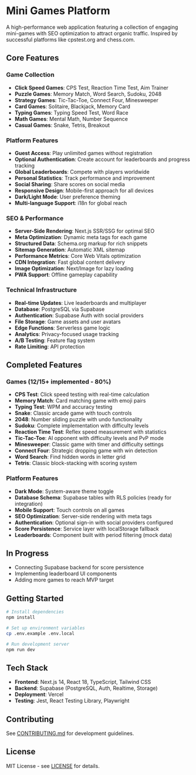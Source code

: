 # Mini Games Platform

A high-performance web application featuring a collection of engaging mini-games with SEO optimization to attract organic traffic. Inspired by successful platforms like cpstest.org and chess.com.

## Core Features

### Game Collection
- **Click Speed Games**: CPS Test, Reaction Time Test, Aim Trainer
- **Puzzle Games**: Memory Match, Word Search, Sudoku, 2048
- **Strategy Games**: Tic-Tac-Toe, Connect Four, Minesweeper
- **Card Games**: Solitaire, Blackjack, Memory Card
- **Typing Games**: Typing Speed Test, Word Race
- **Math Games**: Mental Math, Number Sequence
- **Casual Games**: Snake, Tetris, Breakout

### Platform Features
- **Guest Access**: Play unlimited games without registration
- **Optional Authentication**: Create account for leaderboards and progress tracking
- **Global Leaderboards**: Compete with players worldwide
- **Personal Statistics**: Track performance and improvement
- **Social Sharing**: Share scores on social media
- **Responsive Design**: Mobile-first approach for all devices
- **Dark/Light Mode**: User preference theming
- **Multi-language Support**: i18n for global reach

### SEO & Performance
- **Server-Side Rendering**: Next.js SSR/SSG for optimal SEO
- **Meta Optimization**: Dynamic meta tags for each game
- **Structured Data**: Schema.org markup for rich snippets
- **Sitemap Generation**: Automatic XML sitemap
- **Performance Metrics**: Core Web Vitals optimization
- **CDN Integration**: Fast global content delivery
- **Image Optimization**: Next/Image for lazy loading
- **PWA Support**: Offline gameplay capability

### Technical Infrastructure
- **Real-time Updates**: Live leaderboards and multiplayer
- **Database**: PostgreSQL via Supabase
- **Authentication**: Supabase Auth with social providers
- **File Storage**: Game assets and user avatars
- **Edge Functions**: Serverless game logic
- **Analytics**: Privacy-focused usage tracking
- **A/B Testing**: Feature flag system
- **Rate Limiting**: API protection

## Completed Features

### Games (12/15+ implemented - 80%)
- **CPS Test**: Click speed testing with real-time calculation
- **Memory Match**: Card matching game with emoji pairs
- **Typing Test**: WPM and accuracy testing
- **Snake**: Classic arcade game with touch controls
- **2048**: Number sliding puzzle with undo functionality
- **Sudoku**: Complete implementation with difficulty levels
- **Reaction Time Test**: Reflex speed measurement with statistics
- **Tic-Tac-Toe**: AI opponent with difficulty levels and PvP mode
- **Minesweeper**: Classic game with timer and difficulty settings
- **Connect Four**: Strategic dropping game with win detection
- **Word Search**: Find hidden words in letter grid
- **Tetris**: Classic block-stacking with scoring system

### Platform Features
- **Dark Mode**: System-aware theme toggle
- **Database Schema**: Supabase tables with RLS policies (ready for integration)
- **Mobile Support**: Touch controls on all games
- **SEO Optimization**: Server-side rendering with meta tags
- **Authentication**: Optional sign-in with social providers configured
- **Score Persistence**: Service layer with localStorage fallback
- **Leaderboards**: Component built with period filtering (mock data)

## In Progress

- Connecting Supabase backend for score persistence
- Implementing leaderboard UI components
- Adding more games to reach MVP target

## Getting Started

```bash
# Install dependencies
npm install

# Set up environment variables
cp .env.example .env.local

# Run development server
npm run dev
```

## Tech Stack

- **Frontend**: Next.js 14, React 18, TypeScript, Tailwind CSS
- **Backend**: Supabase (PostgreSQL, Auth, Realtime, Storage)
- **Deployment**: Vercel
- **Testing**: Jest, React Testing Library, Playwright

## Contributing

See [CONTRIBUTING.md](CONTRIBUTING.md) for development guidelines.

## License

MIT License - see [LICENSE](LICENSE) for details.